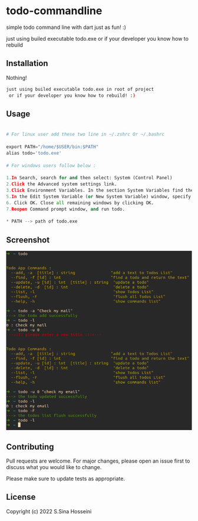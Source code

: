 # todo-commandline

simple todo command line with dart just as fun! :)

just using builed executable todo.exe or if your developer you know how to rebuild

## Installation

Nothing!

```bash
just using builed executable todo.exe in root of project
 or if your developer you know how to rebuild! :)
```

## Usage

```python

# For linux user add these two line in ~/.zshrc Or ~/.bashrc 

export PATH="/home/$USER/bin:$PATH"
alias todo='todo.exe'

# For windows users follow below :

1.In Search, search for and then select: System (Control Panel)
2.Click the Advanced system settings link.
3.Click Environment Variables. In the section System Variables find the PATH environment variable and select it. Click 4.Edit. If the PATH environment variable does not exist, click New.
5.In the Edit System Variable (or New System Variable) window, specify the value of the PATH environment variable. 
6. Click OK. Close all remaining windows by clicking OK.
7.Reopen Command prompt window, and run todo.

* PATH --> path of todo.exe 
```
## Screenshot
![screenshot](https://github.com/sinahosseini76/todo-commandline/blob/master/image.png?raw=true)


## Contributing
Pull requests are welcome. For major changes, please open an issue first to discuss what you would like to change.

Please make sure to update tests as appropriate.

## License
Copyright (c) 2022 S.Sina Hosseini
